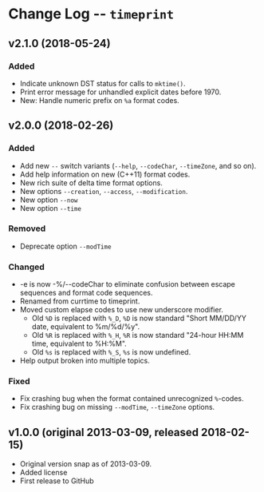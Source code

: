 Change Log -- `timeprint`
================================================================================

v2.1.0  (2018-05-24)
----------------------------------------------------------------------------------------------------
### Added
  - Indicate unknown DST status for calls to `mktime()`.
  - Print error message for unhandled explicit dates before 1970.
  - New: Handle numeric prefix on `%a` format codes.

v2.0.0  (2018-02-26)
----------------------------------------------------------------------------------------------------
### Added
  - Add new `--` switch variants (`--help`, `--codeChar`, `--timeZone`, and so on).
  - Add help information on new (C++11) format codes.
  - New rich suite of delta time format options.
  - New options `--creation`, `--access`, `--modification`.
  - New option `--now`
  - New option `--time`

### Removed
  - Deprecate option `--modTime`

### Changed
  - -e is now -%/--codeChar to eliminate confusion between escape sequences and
    format code sequences.
  - Renamed from currtime to timeprint.
  - Moved custom elapse codes to use new underscore modifier.
    + Old `%D` is replaced with `%_D`,
      `%D` is now standard "Short MM/DD/YY date, equivalent to %m/%d/%y".
    + Old `%R` is replaced with `%_H`,
      `%R` is now standard "24-hour HH:MM time, equivalent to %H:%M".
    + Old `%s` is replaced with `%_S`, `%s` is now undefined.
  - Help output broken into multiple topics.

### Fixed
  - Fix crashing bug when the format contained unrecognized `%`-codes.
  - Fix crashing bug on missing `--modTime`, `--timeZone` options.


v1.0.0  (original 2013-03-09, released 2018-02-15)
----------------------------------------------------------------------------------------------------
  - Original version snap as of 2013-03-09.
  - Added license
  - First release to GitHub
